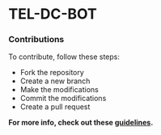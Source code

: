 # TEL-DC-BOT

### Contributions

To contribute, follow these steps:

- Fork the repository
- Create a new branch
- Make the modifications
- Commit the modifications
- Create a pull request

__For more info, check out these [guidelines](https://github.com/xdawxd/TEL-DC-BOT/blob/master/CONTRIBUTING.md).__
